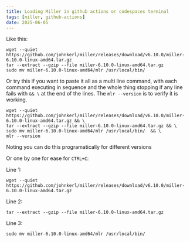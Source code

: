 ```yaml
---
title: Loading Miller in github actions or codespaces terminal
tags: [miller, github-actions]
date: 2025-06-05
---
```


Like this:
```
wget --quiet https://github.com/johnkerl/miller/releases/download/v6.10.0/miller-6.10.0-linux-amd64.tar.gz
tar --extract --gzip --file miller-6.10.0-linux-amd64.tar.gz
sudo mv miller-6.10.0-linux-amd64/mlr /usr/local/bin/
```

Or try this if you want to paste it all as a multi line command, with each command executing in sequence and the whole thing stopping if any line fails with `&& \` at the end of the lines. The `mlr --version` is to verify it is working.
```
wget --quiet https://github.com/johnkerl/miller/releases/download/v6.10.0/miller-6.10.0-linux-amd64.tar.gz && \
tar --extract --gzip --file miller-6.10.0-linux-amd64.tar.gz && \
sudo mv miller-6.10.0-linux-amd64/mlr /usr/local/bin/  && \
mlr --version
```

Noting you can do this programatically for different versions

Or one by one for ease for `CTRL+C`:

Line 1:
```
wget --quiet https://github.com/johnkerl/miller/releases/download/v6.10.0/miller-6.10.0-linux-amd64.tar.gz
```

Line 2:
```
tar --extract --gzip --file miller-6.10.0-linux-amd64.tar.gz
```

Line 3:
```
sudo mv miller-6.10.0-linux-amd64/mlr /usr/local/bin/
```
